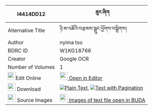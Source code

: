 |I4414DD12|ཟུར་ཞིག 
| --- | --- 
|Alternative Title |ཉི་མ་འཚོའི་བརྩམས་སྒྲུང་ཕྱོགས་བསྒྲིགས།
|Author| nyima tso
|BDRC ID | W1KG18766
|Creator | Google OCR
|Number of Volumes| 1
|<img width="25" src="https://img.icons8.com/color/25/000000/edit-property.png">Edit Online| [<img width="25" src="https://avatars.githubusercontent.com/u/45091458?s=200&v=4"> Open in Editor](http://editor.openpecha.org/I4414DD12)
|<img width="25" src="https://img.icons8.com/fluent/48/000000/download-2.png"/>  Download | [![](https://img.icons8.com/color/20/000000/txt.png)Plain Text](https://github.com/Openpecha/I4414DD12/releases/download/v1/zur_shyik_plain_I4414DD12.zip), [![](https://img.icons8.com/color/20/000000/txt.png)Text with Pagination](https://github.com/Openpecha/I4414DD12/releases/download/v1/zur_shyik_pages_I4414DD12.zip)
|<img width="25" src="https://img.icons8.com/plasticine/100/000000/pictures-folder.png"/>  Source Images | [<img width="25" src="https://library.bdrc.io/icons/BUDA-small.svg"> Images of text file open in BUDA](https://library.bdrc.io/show/bdr:W1KG18766)